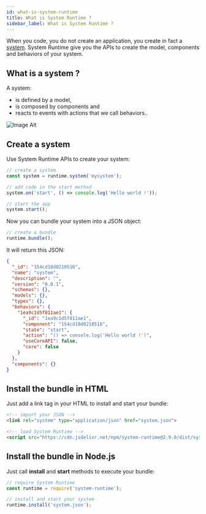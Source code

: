 ```yaml
---
id: what-is-system-runtime
title: What is System Runtime ?
sidebar_label: What is System Runtime ?
---
```


When you code, you do not create an application, you create in fact a [system](https://en.wikipedia.org/wiki/System).
System Runtime give you the APIs to create the model, components and behaviors of your system.

## What is a system ?

A system:

* is defined by a model,
* is composed by components and
* reacts to events with actions that we call behaviors..

![Image Alt](../img/ca71be5-system.png)

## Create a system

Use System Runtime APIs to create your system:

```js
// create a system
const system = runtime.system('mysystem');

// add code in the start method
system.on('start', () => console.log('Hello world !'));

// start the app
system.start();
```

Now you can bundle your system into a JSON object:

```js
// create a bundle
runtime.bundle();
```

It will return this JSON:

```json
{
  "_id": "154cd18d0210516",
  "name": "system",
  "description": "",
  "version": "0.0.1",
  "schemas": {},
  "models": {},
  "types": {},
  "behaviors": {
    "1ea9c1d5f811ae1": {
      "_id": "1ea9c1d5f811ae1",
      "component": "154cd18d0210516",
      "state": "start",
      "action": "() => console.log('Hello world !')",
      "useCoreAPI": false,
      "core": false
    }
  },
  "components": {}
}
```

## Install the bundle in HTML

Just add a link tag in your HTML to install and start your bundle:

```html
<!-- import your JSON -->
<link rel="system" type="application/json" href="system.json">

<!-- load System Runtime -->
<script src="https://cdn.jsdelivr.net/npm/system-runtime@2.9.0/dist/system-runtime
```

## Install the bundle in Node.js

Just call **install** and **start** methods to execute your bundle:

```js
// require System Runtime
const runtime = require('system-runtime');

// install and start your system
runtime.install('system.json');
```